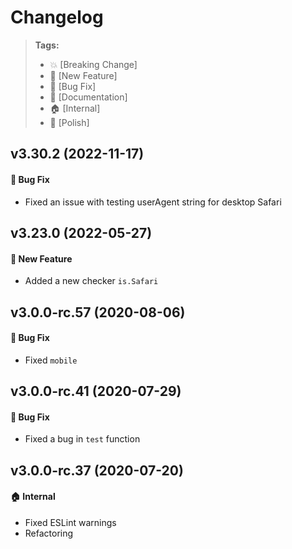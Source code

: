 Changelog
=========

> **Tags:**
> - :boom:       [Breaking Change]
> - :rocket:     [New Feature]
> - :bug:        [Bug Fix]
> - :memo:       [Documentation]
> - :house:      [Internal]
> - :nail_care:  [Polish]

## v3.30.2 (2022-11-17)

#### :bug: Bug Fix

* Fixed an issue with testing userAgent string for desktop Safari

## v3.23.0 (2022-05-27)

#### :rocket: New Feature

* Added a new checker `is.Safari`

## v3.0.0-rc.57 (2020-08-06)

#### :bug: Bug Fix

* Fixed `mobile`

## v3.0.0-rc.41 (2020-07-29)

#### :bug: Bug Fix

* Fixed a bug in `test` function

## v3.0.0-rc.37 (2020-07-20)

#### :house: Internal

* Fixed ESLint warnings
* Refactoring
